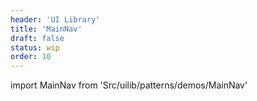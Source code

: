 ```yaml
---
header: 'UI Library'
title: 'MainNav'
draft: false
status: wip
order: 10
---
```


<!--
  ATTENTION: This file is auto generated by using "makeDemosFactory".
  Do not change the content!
-->

import MainNav from 'Src/uilib/patterns/demos/MainNav'

<MainNav />
